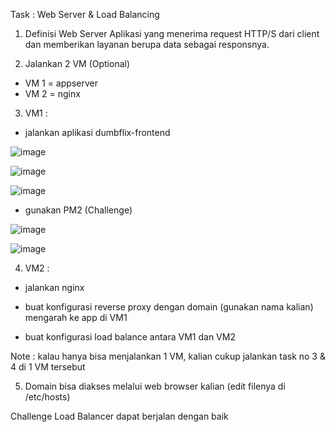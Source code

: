Task : Web Server & Load Balancing

1. Definisi Web Server
Aplikasi yang menerima request HTTP/S dari client dan memberikan layanan berupa data sebagai responsnya.

2. Jalankan 2 VM (Optional)
  - VM 1 = appserver
  - VM 2 = nginx

3. VM1 :
  - jalankan aplikasi dumbflix-frontend
  
   ![image](https://user-images.githubusercontent.com/45737074/213403207-782936a6-80da-4e61-b448-ccfd2601ba61.png)
   
   ![image](https://user-images.githubusercontent.com/45737074/213403245-d317f198-9deb-449b-8b26-317d82565aac.png)
   
   ![image](https://user-images.githubusercontent.com/45737074/213403297-d62c00ec-8d03-41dc-b038-cae09c60e123.png)


  - gunakan PM2 (Challenge)
  
  ![image](https://user-images.githubusercontent.com/45737074/213403339-0922b6fa-2458-42ec-9cba-4bafa1a9d5b4.png)
  
  ![image](https://user-images.githubusercontent.com/45737074/213403373-7902b93f-b678-4106-9f78-348671c6dd36.png)

  
4. VM2 :
  - jalankan nginx 
  - buat konfigurasi reverse proxy dengan domain (gunakan nama kalian) mengarah ke app di VM1
  
     
  - buat konfigurasi load balance antara VM1 dan VM2
   
Note : kalau hanya bisa menjalankan 1 VM, kalian cukup jalankan task no 3 & 4 di 1 VM tersebut

5. Domain bisa diakses melalui web browser kalian (edit filenya di /etc/hosts)
 

Challenge
Load Balancer dapat berjalan dengan baik


